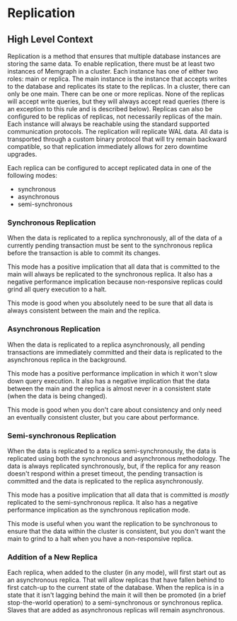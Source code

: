 # Replication

## High Level Context

Replication is a method that ensures that multiple database instances are
storing the same data. To enable replication, there must be at least two
instances of Memgraph in a cluster. Each instance has one of either two roles:
main or replica. The main instance is the instance that accepts writes to the
database and replicates its state to the replicas. In a cluster, there can only
be one main. There can be one or more replicas. None of the replicas will accept
write queries, but they will always accept read queries (there is an exception
to this rule and is described below). Replicas can also be configured to be
replicas of replicas, not necessarily replicas of the main. Each instance will
always be reachable using the standard supported communication protocols. The
replication will replicate WAL data. All data is transported through a custom
binary protocol that will try remain backward compatible, so that replication
immediately allows for zero downtime upgrades.

Each replica can be configured to accept replicated data in one of the following
modes:
 - synchronous
 - asynchronous
 - semi-synchronous

### Synchronous Replication

When the data is replicated to a replica synchronously, all of the data of a
currently pending transaction must be sent to the synchronous replica before the
transaction is able to commit its changes.

This mode has a positive implication that all data that is committed to the
main will always be replicated to the synchronous replica. It also has a
negative performance implication because non-responsive replicas could grind all
query execution to a halt.

This mode is good when you absolutely need to be sure that all data is always
consistent between the main and the replica.

### Asynchronous Replication

When the data is replicated to a replica asynchronously, all pending
transactions are immediately committed and their data is replicated to the
asynchronous replica in the background.

This mode has a positive performance implication in which it won't slow down
query execution. It also has a negative implication that the data between the
main and the replica is almost never in a consistent state (when the data is
being changed).

This mode is good when you don't care about consistency and only need an
eventually consistent cluster, but you care about performance.

### Semi-synchronous Replication

When the data is replicated to a replica semi-synchronously, the data is
replicated using both the synchronous and asynchronous methodology. The data is
always replicated synchronously, but, if the replica for any reason doesn't
respond within a preset timeout, the pending transaction is committed and the
data is replicated to the replica asynchronously.

This mode has a positive implication that all data that is committed is
*mostly* replicated to the semi-synchronous replica. It also has a negative
performance implication as the synchronous replication mode.

This mode is useful when you want the replication to be synchronous to ensure
that the data within the cluster is consistent, but you don't want the main
to grind to a halt when you have a non-responsive replica.

### Addition of a New Replica

Each replica, when added to the cluster (in any mode), will first start out as
an asynchronous replica. That will allow replicas that have fallen behind to
first catch-up to the current state of the database. When the replica is in a
state that it isn't lagging behind the main it will then be promoted (in a brief
stop-the-world operation) to a semi-synchronous or synchronous replica. Slaves
that are added as asynchronous replicas will remain asynchronous.


